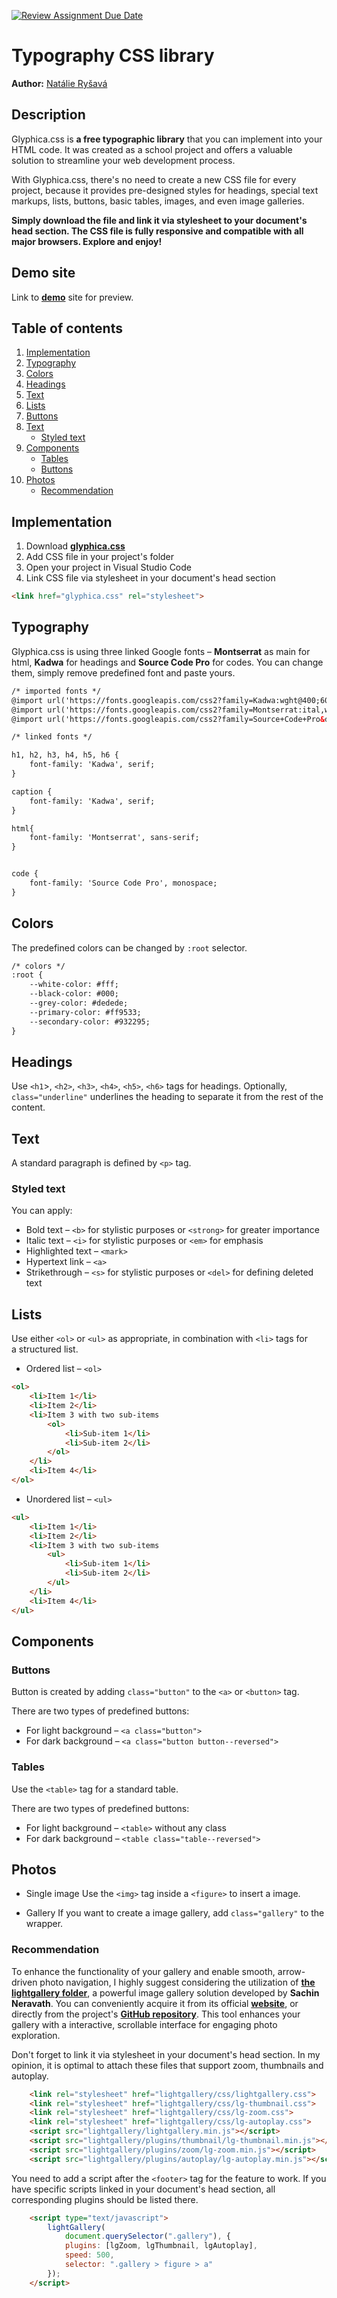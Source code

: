 [![Review Assignment Due Date](https://classroom.github.com/assets/deadline-readme-button-24ddc0f5d75046c5622901739e7c5dd533143b0c8e959d652212380cedb1ea36.svg)](https://classroom.github.com/a/zprwltzm)
# Typography CSS library
**Author:** [Natálie Ryšavá](https://github.com/NatalieRysava)
## Description
Glyphica.css is **a&nbsp;free typographic library** that you can implement into your HTML code. It was created as a&nbsp;school project and offers a&nbsp;valuable solution to streamline your web development process.

With Glyphica.css, there's no need to create a&nbsp;new CSS file for every project, because it provides pre-designed styles for headings, special text markups, lists, buttons, basic tables, images, and even image galleries.

**Simply download the file and link it via stylesheet to your document's head section. The CSS file is fully responsive and compatible with all major browsers. Explore and enjoy!**
## Demo site
Link to **[demo](https://pslib-cz.github.io/2023-l4-web-typographic-library-NatalieRysava/)** site for preview.
## Table of contents
1. [Implementation](#Implementation)
2. [Typography](#Typography)
3. [Colors](#Colors)
4. [Headings](#Headings)
5. [Text](#Text)
6. [Lists](#Lists)
7. [Buttons](#Buttons)
6. [Text](#Text)
   * [Styled text](#Styled-text)
7. [Components](#Components)
   * [Tables](#Tables)
   * [Buttons](#Buttons)
8. [Photos](#Photos)
   * [Recommendation](#Recommendation)
## Implementation
1. Download **[glyphica.css](https://github.com/pslib-cz/2023-l4-web-typographic-library-NatalieRysava/blob/main/css/glyphica.css)**
2. Add CSS file in your project's folder
3. Open your project in Visual Studio Code 
3. Link CSS file via stylesheet in your document's head section
```html
<link href="glyphica.css" rel="stylesheet">
```
## Typography
Glyphica.css is using three linked Google fonts – **Montserrat** as main for html, **Kadwa** for headings and **Source Code Pro** for codes. You can change them, simply remove predefined font and paste yours.
```html
/* imported fonts */
@import url('https://fonts.googleapis.com/css2?family=Kadwa:wght@400;600&display=swap');
@import url('https://fonts.googleapis.com/css2?family=Montserrat:ital,wght@0,300;0,400;0,600;1,300;1,400;1,600&display=swap');
@import url('https://fonts.googleapis.com/css2?family=Source+Code+Pro&display=swap');

/* linked fonts */

h1, h2, h3, h4, h5, h6 {
    font-family: 'Kadwa', serif;
}

caption {
    font-family: 'Kadwa', serif;
}

html{
    font-family: 'Montserrat', sans-serif;
}


code {
    font-family: 'Source Code Pro', monospace;
}
```
## Colors
The predefined colors can be changed by `:root` selector.
```html
/* colors */
:root {
    --white-color: #fff;
    --black-color: #000;
    --grey-color: #dedede;
    --primary-color: #ff9533;
    --secondary-color: #932295;
}
```
## Headings
Use `<h1`>, `<h2>`, `<h3>`, `<h4>`, `<h5>`, `<h6>` tags for headings. Optionally, `class="underline"` underlines the heading to separate it from the rest of the content.
## Text
A standard paragraph is defined by `<p>` tag.
### Styled text
You can apply:
* Bold text – `<b>` for stylistic purposes or `<strong>` for greater importance
* Italic text – `<i>` for stylistic purposes or `<em>` for emphasis
* Highlighted text – `<mark>`
* Hypertext link – `<a>`
* Strikethrough – `<s>` for stylistic purposes or `<del>` for defining deleted text
## Lists
Use either `<ol>` or `<ul>` as appropriate, in combination with `<li>` tags for a&nbsp;structured list.
* Ordered list – `<ol>`
```html
<ol>
    <li>Item 1</li>
    <li>Item 2</li>
    <li>Item 3 with two sub-items
        <ol>
            <li>Sub-item 1</li>
            <li>Sub-item 2</li>
        </ol>
    </li>
    <li>Item 4</li>
</ol>
```
* Unordered list – `<ul>`
```html
<ul>
    <li>Item 1</li>
    <li>Item 2</li>
    <li>Item 3 with two sub-items
        <ul>
            <li>Sub-item 1</li>
            <li>Sub-item 2</li>
        </ul>
    </li>
    <li>Item 4</li>
</ul>
```
## Components
### Buttons
Button is created by adding `class="button"` to the `<a>` or `<button>` tag.

There are two types of predefined buttons:
* For light background – `<a class="button">`
* For dark background – `<a class="button button--reversed">`
### Tables
Use the `<table>` tag for a&nbsp;standard table.

There are two types of predefined buttons:
* For light background – `<table>` without any class
* For dark background – `<table class="table--reversed">`
## Photos
* Single image
Use the `<img>` tag inside a&nbsp;`<figure>` to insert a&nbsp;image.

* Gallery
If you want to create a&nbsp;image gallery, add `class="gallery"` to the wrapper.

### Recommendation
To enhance the functionality of your gallery and enable smooth, arrow-driven photo navigation, I highly suggest considering the utilization of **[the lightgallery folder](https://github.com/pslib-cz/2023-l4-web-typographic-library-NatalieRysava/tree/main/lightgallery)**, a&nbsp;powerful image gallery solution developed by **Sachin Neravath**. You can conveniently acquire it from its official **[website](https://www.lightgalleryjs.com/)**, or directly from the project's **[GitHub repository](https://github.com/sachinchoolur/lightGallery)**. This tool enhances your gallery with a&nbsp;interactive, scrollable interface for engaging photo exploration.

Don't forget to link it via stylesheet in your document's head section. In my opinion, it is optimal to attach these files that support zoom, thumbnails and autoplay.
```html
    <link rel="stylesheet" href="lightgallery/css/lightgallery.css">
    <link rel="stylesheet" href="lightgallery/css/lg-thumbnail.css">
    <link rel="stylesheet" href="lightgallery/css/lg-zoom.css">
    <link rel="stylesheet" href="lightgallery/css/lg-autoplay.css">
    <script src="lightgallery/lightgallery.min.js"></script>
    <script src="lightgallery/plugins/thumbnail/lg-thumbnail.min.js"></script>
    <script src="lightgallery/plugins/zoom/lg-zoom.min.js"></script>
    <script src="lightgallery/plugins/autoplay/lg-autoplay.min.js"></script>
```
You need to add a&nbsp;script after the `<footer>` tag for the feature to work. If you have specific scripts linked in your document's head section, all corresponding plugins should be listed there.
```html
    <script type="text/javascript">
        lightGallery(
            document.querySelector(".gallery"), {
            plugins: [lgZoom, lgThumbnail, lgAutoplay],
            speed: 500,
            selector: ".gallery > figure > a"
        });
    </script>
```
